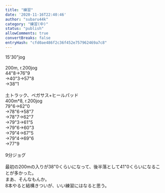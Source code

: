 ```yaml
---
title: "練習"
date: '2020-11-16T22:40:46'
author: "subaru44k"
category: "練習(中)"
status: "publish"
allowComments: true
convertBreaks: false
entryHash: "cfd0ae486f2c36f452e757962469a7c8"
---
```

15'30"jog<br>
<br>
200m, r.200jog<br>
44"8→76"9<br>
→40"3→57"8<br>
→38"1<br>
<br>
土トラック、ペガサス+ヒールパッド<br>
400m*8, r.200jog<br>
79"6→62"0<br>
→78"6→58"7<br>
→78"7→62"7<br>
→79"3→61"5<br>
→79"6→60"3<br>
→79"4→67"5<br>
→79"4→69"6<br>
→77"9<br>
<br>
9分ジョグ<br>
<br>
最初の200mの入りが38"0くらいになって、後半落として41"0くらいになることが多かった。<br>
まあ、そんなもんか。<br>
8本やると結構きついが、いい練習にはなると思う。
